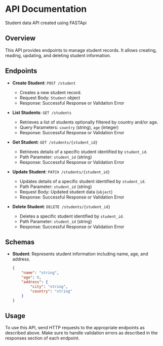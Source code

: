 # API Documentation

Student data API created using FASTApi

## Overview

This API provides endpoints to manage student records. It allows creating, reading, updating, and deleting student information.

## Endpoints

- **Create Student**: `POST /student`
  - Creates a new student record.
  - Request Body: `Student` object
  - Response: Successful Response or Validation Error

- **List Students**: `GET /students`
  - Retrieves a list of students optionally filtered by country and/or age.
  - Query Parameters: `country` (string), `age` (integer)
  - Response: Successful Response or Validation Error

- **Get Student**: `GET /students/{student_id}`
  - Retrieves details of a specific student identified by `student_id`.
  - Path Parameter: `student_id` (string)
  - Response: Successful Response or Validation Error

- **Update Student**: `PATCH /students/{student_id}`
  - Updates details of a specific student identified by `student_id`.
  - Path Parameter: `student_id` (string)
  - Request Body: Updated student data (`object`)
  - Response: Successful Response or Validation Error

- **Delete Student**: `DELETE /students/{student_id}`
  - Deletes a specific student identified by `student_id`.
  - Path Parameter: `student_id` (string)
  - Response: Successful Response or Validation Error

## Schemas

- **Student**: Represents student information including name, age, and address.
    ```json
    {
        "name": "string",
        "age": 0,
        "address": {
            "city": "string",
            "country": "string"
        }
    }

## Usage

To use this API, send HTTP requests to the appropriate endpoints as described above. Make sure to handle validation errors as described in the responses section of each endpoint.


